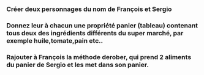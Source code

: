 ### Créer deux personnages du nom de François et Sergio
### Donnez leur à chacun une propriété panier (tableau) contenant tous deux des ingrédients différents du super marché, par exemple huile,tomate,pain etc..
### Rajouter à François la méthode derober, qui prend 2 aliments du panier de Sergio et les met dans son panier.